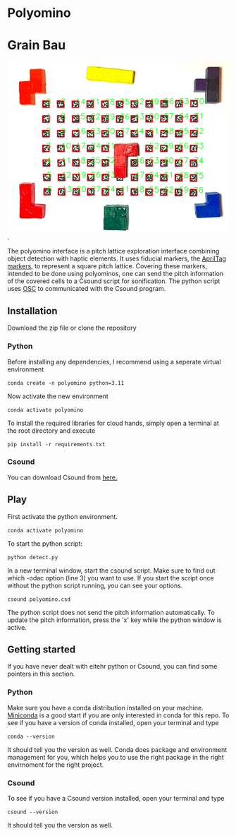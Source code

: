 # Polyomino

# Grain Bau
![Title picture. A tetromino covers fiducial markers on a grid surrounded by other polyominoes.](img/Title.png "Polyominos on the AprilTag grid").

The polyomino interface is a pitch lattice exploration interface combining object detection with haptic elements. It uses fiducial markers, the   [AprilTag markers](https://april.eecs.umich.edu/software/apriltag), to represent a square pitch lattice. Covering these markers, intended to be done using polyominos, one can send the pitch information of the covered cells to a Csound script for sonification.
The python script uses [OSC](https://ccrma.stanford.edu/groups/osc/index.html) to communicated with the Csound program.

## Installation 
Download the zip file or clone the repository
### Python
Before installing any dependencies, I recommend using a seperate virtual environment
```
conda create -n polyomino python=3.11
```
Now activate the new environment
```
conda activate polyomino
```
To install the required libraries for cloud hands, simply open a terminal at the root directory and execute
```
pip install -r requirements.txt
```
### Csound

You can download Csound from [here.](https://csound.com/download.html)


## Play 
First activate the python environment.
```
conda activate polyomino
```

To start the python script:
```
python detect.py
```

In a new terminal window, start the csound script. Make sure to find out which -odac option (line 3) you want to use. If you start the script once without the python script running, you can see your options.
```
csound polyomino.csd
```

The python script does not send the pitch information automatically. To update the pitch information, press the 'x' key while the python window is active.

## Getting started
If you have never dealt with eitehr python or Csound, you can find some pointers in this section.

### Python
Make sure you have a conda distribution installed on your machine.
[Miniconda](https://docs.anaconda.com/free/miniconda/miniconda-install/) is a good start if you are only interested in conda for this repo.
To see if you have a version of conda installed, open your terminal and type
```
conda --version
```
It should tell you the version as well.
Conda does package and environment management for you, which helps you to use the right package in the right envirnoment for the right project. 

### Csound
To see if you have a Csound version installed, open your terminal and type
```
csound --version
```
It should tell you the version as well.
